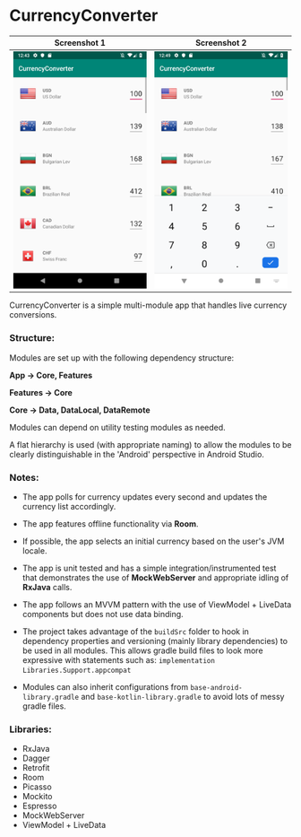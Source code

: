 # CurrencyConverter
 
| Screenshot 1 | Screenshot 2 |
| --- | --- |
|![Screenshot1](/screenshots/screen_shot1.png)|![Screenshot2](/screenshots/screen_shot2.png)

CurrencyConverter is a simple multi-module app that handles live currency conversions.

### Structure:

Modules are set up with the following dependency structure:

**App -> Core, Features**

**Features -> Core**

**Core -> Data, DataLocal, DataRemote**

Modules can depend on utility testing modules as needed.

A flat hierarchy is used (with appropriate naming) to allow the modules to be clearly distinguishable in the 'Android' perspective in Android Studio.

### Notes:

* The app polls for currency updates every second and updates the currency list accordingly.

* The app features offline functionality via **Room**.

* If possible, the app selects an initial currency based on the user's JVM locale.

* The app is unit tested and has a simple integration/instrumented test that demonstrates the use of **MockWebServer** and appropriate idling of **RxJava** calls.

* The app follows an MVVM pattern with the use of ViewModel + LiveData components but does not use data binding.

* The project takes advantage of the `buildSrc` folder to hook in dependency properties and versioning (mainly library dependencies) to be used in all modules. This allows gradle build files to look more expressive with statements such as: `implementation Libraries.Support.appcompat`

* Modules can also inherit configurations from `base-android-library.gradle` and `base-kotlin-library.gradle` to avoid lots of messy gradle files.

### Libraries:
* RxJava
* Dagger
* Retrofit
* Room
* Picasso
* Mockito
* Espresso
* MockWebServer
* ViewModel + LiveData
